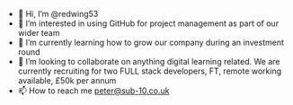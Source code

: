 - 👋 Hi, I’m @redwing53
- 👀 I’m interested in using GitHub for project management as part of our wider team
- 🌱 I’m currently learning how to grow our company during an investment round
- 💞️ I’m looking to collaborate on anything digital learning related. We are currently recruiting for two FULL stack developers, FT, remote working available, £50k per annum
- 📫 How to reach me peter@sub-10.co.uk

<!---
redwing53/redwing53 is a ✨ special ✨ repository because its `README.md` (this file) appears on your GitHub profile.
You can click the Preview link to take a look at your changes.
--->
